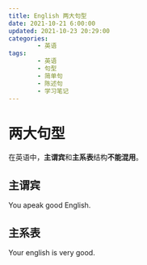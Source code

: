 ```yaml
---
title: English 两大句型
date: 2021-10-21 6:00:00
updated: 2021-10-23 20:29:00
categories:
        - 英语
tags:
        - 英语
        - 句型
        - 简单句
        - 陈述句
        - 学习笔记
---
```

# 两大句型

在英语中，**主谓宾**和**主系表**结构**不能混用**。 

## 主谓宾

You apeak good English.

## 主系表

Your english is very good.

